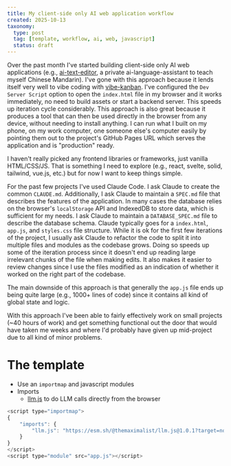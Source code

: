 ```yaml
---
title: My client-side only AI web application workflow
created: 2025-10-13
taxonomy:
  type: post
  tag: [template, workflow, ai, web, javascript]
  status: draft
---
```


Over the past month I've started building client-side only AI web applications (e.g., [ai-text-editor](https://github.com/TomzxCode/ai-text-editor), a private ai-language-assistant to teach myself Chinese Mandarin).
I've gone with this approach because it lends itself very well to vibe coding with [vibe-kanban](https://www.vibekanban.com/).
I've configured the `Dev Server Script` option to open the `index.html` file in my browser and it works immediately, no need to build assets or start a backend server.
This speeds up iteration cycle considerably.
This approach is also great because it produces a tool that can then be used directly in the browser from any device, without needing to install anything.
I can run what I built on my phone, on my work computer, one someone else's computer easily by pointing them out to the project's GitHub Pages URL which serves the application and is "production" ready.

I haven't really picked any frontend libraries or frameworks, just vanilla HTML/CSS/JS.
That is something I need to explore (e.g., react, svelte, solid, tailwind, vue.js, etc.) but for now I want to keep things simple.

For the past few projects I've used Claude Code.
I ask Claude to create the common `CLAUDE.md`.
Additionally, I ask Claude to maintain a `SPEC.md` file that describes the features of the application.
In many cases the database relies on the browser's `localStorage` API and IndexedDB to store data, which is sufficient for my needs.
I ask Claude to maintain a `DATABASE_SPEC.md` file to describe the database schema.
Claude typically goes for a `index.html`, `app.js`, and `styles.css` file structure.
While it is ok for the first few iterations of the project, I usually ask Claude to refactor the code to split it into multiple files and modules as the codebase grows.
Doing so speeds up some of the iteration process since it doesn't end up reading large irrelevant chunks of the file when making edits.
It also makes it easier to review changes since I use the files modified as an indication of whether it worked on the right part of the codebase.

The main downside of this approach is that generally the `app.js` file ends up being quite large (e.g., 1000+ lines of code) since it contains all kind of global state and logic.

With this approach I've been able to fairly effectively work on small projects (~40 hours of work) and get something functional out the door that would have taken me weeks and where I'd probably have given up mid-project due to all kind of minor problems.

# The template

* Use an `importmap` and javascript modules
* Imports
	* [llm.js](https://github.com/themaximalist/llm.js) to do LLM calls directly from the browser

```javascript
<script type="importmap">
{
    "imports": {
        "llm.js": "https://esm.sh/@themaximalist/llm.js@1.0.1?target=node",
    }
}
</script>
<script type="module" src="app.js"></script>
```
